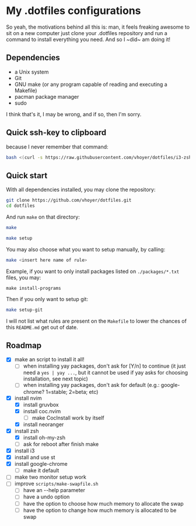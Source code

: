 My .dotfiles configurations
===========================

So yeah, the motivations behind all this is: man, it feels freaking awesome to sit on a new
computer just clone your .dotfiles repository and run a command to install everything you
need. And so I ~did~ am doing it!

## Dependencies

- a Unix system
- Git
- GNU make (or any program capable of reading and executing a Makefile)
- pacman package manager 
- sudo

I think that's it, I may be wrong, and if so, then I'm sorry.

## Quick ssh-key to clipboard

because I never remember that command:

```bash
bash <(curl -s https://raw.githubusercontent.com/vhoyer/dotfiles/i3-zsh/scripts/generate-ssh-key.sh) <your@email.here>
```

## Quick start

With all dependencies installed, you may clone the repository:

```bash
git clone https://github.com/vhoyer/dotfiles.git
cd dotfiles
```

And run `make` on that directory:

```bash
make

make setup
```

You may also choose what you want to setup manually, by calling:

```bash
make <insert here name of rule>
```

Example, if you want to only install packages listed on `./packages/*.txt` files, you may:

```
make install-programs
```

Then if you only want to setup git:

```bash
make setup-git
```

I will not list what rules are present on the `Makefile` to lower the chances of this
`README.md` get out of date.

## Roadmap

- [x] make an script to install it all!
	- [ ] when installing yay packages, don't ask for [Y/n] to continue (it just 
	      need a `yes | yay ...`, but it cannot be used if yay asks for choosing
	      installation, see next topic)
	- [ ] when installing yay packages, don't ask for default
	      (e.g.: google-chrome? 1=stable; 2=beta; etc)
- [x] install nvim
	- [x] install gruvbox
	- [x] install coc.nvim
		- [ ] make CocInstall work by itself
	- [x] install neoranger
- [x] install zsh
	- [x] install oh-my-zsh
	- [ ] ask for reboot after finish make
- [x] install i3
- [x] install and use st
- [x] install google-chrome
	- [ ] make it default
- [ ] make two monitor setup work
- [ ] improve `scripts/make-swapfile.sh`
	- [ ] have an --help parameter
	- [ ] have a undo option
	- [ ] have the option to choose how much memory to allocate the swap
	- [ ] have the option to change how much memory is allocated to be swap
